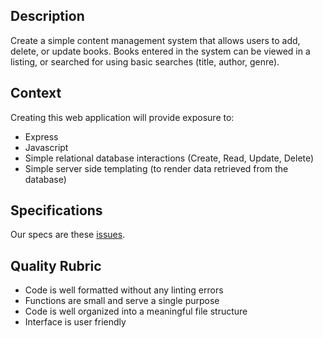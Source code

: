## Description

Create a simple content management system that allows users to add, delete, or update books. Books entered in the system can be viewed in a listing, or searched for using basic searches (title, author, genre).

## Context

Creating this web application will provide exposure to:
- Express
- Javascript
- Simple relational database interactions (Create, Read, Update, Delete)
- Simple server side templating (to render data retrieved from the database)

## Specifications
Our specs are these [issues](https://github.com/tjfwalker/bookstore2/issues?utf8=%E2%9C%93&q=is%3Aissue%20milestone%3ASpecs%20).

## Quality Rubric
- Code is well formatted without any linting errors
- Functions are small and serve a single purpose
- Code is well organized into a meaningful file structure
- Interface is user friendly
